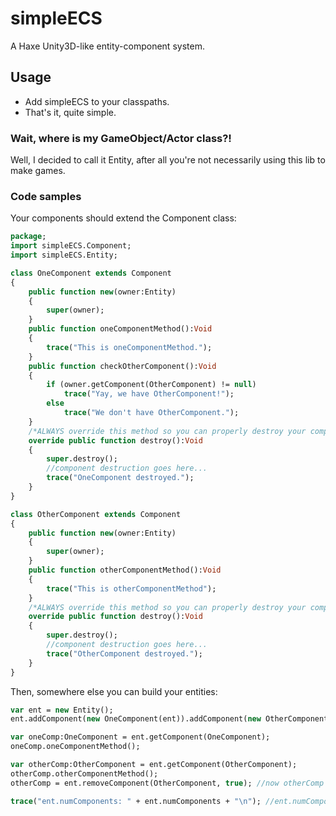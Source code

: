 # simpleECS
A Haxe Unity3D-like entity-component system.


## Usage
* Add simpleECS to your classpaths.
* That's it, quite simple.

### Wait, where is my GameObject/Actor class?!
Well, I decided to call it Entity, after all you're not necessarily using this lib to make games. 

### Code samples
Your components should extend the Component class:
```haxe
package;
import simpleECS.Component;
import simpleECS.Entity;

class OneComponent extends Component 
{
    public function new(owner:Entity) 
    {
        super(owner);
    }
    public function oneComponentMethod():Void
    {
        trace("This is oneComponentMethod.");
    }   
    public function checkOtherComponent():Void
    {
        if (owner.getComponent(OtherComponent) != null)
            trace("Yay, we have OtherComponent!");
        else
            trace("We don't have OtherComponent.");
    }
    /*ALWAYS override this method so you can properly destroy your components.*/
    override public function destroy():Void
    {
        super.destroy();
        //component destruction goes here...
        trace("OneComponent destroyed.");
    }
}

class OtherComponent extends Component 
{
    public function new(owner:Entity) 
    {
        super(owner);
    }   
    public function otherComponentMethod():Void
    {
        trace("This is otherComponentMethod");
    }
    /*ALWAYS override this method so you can properly destroy your components.*/
    override public function destroy():Void
    {
        super.destroy();
        //component destruction goes here...
        trace("OtherComponent destroyed.");
    }
}
```

Then, somewhere else you can build your entities:
```haxe
var ent = new Entity();
ent.addComponent(new OneComponent(ent)).addComponent(new OtherComponent(ent));

var oneComp:OneComponent = ent.getComponent(OneComponent);
oneComp.oneComponentMethod();

var otherComp:OtherComponent = ent.getComponent(OtherComponent);
otherComp.otherComponentMethod();
otherComp = ent.removeComponent(OtherComponent, true); //now otherComp is null.

trace("ent.numComponents: " + ent.numComponents + "\n"); //ent.numComponents: 1
```
